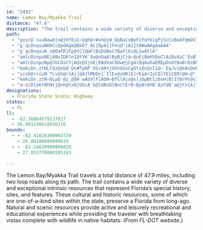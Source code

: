 ```yaml
---
id: "2492"
name: Lemon Bay/Myakka Trail
distance: "47.6"
description: "The trail contains a wide variety of diverse and exceptional intrinsic resources that represent Florida’s special history, sites, and features."
path:
  - "gvvcD`svuNaw@|o@}HfEuI~Dqh@~Wuh@jW_DpBaCxBeFzFqYb]gPjScCxBoAf@mDV}t@AmAHsCj@_DxAibAto@i@?u@UuAvEy@~AaB|BkD|CoH|E"
  - "g`qcDnqsuNHbCc@pdAgk@QeD?_AL{BpA{]hVu@^iAJ}tAWwAKgAaAAA"
  - "g`qcDnqsuN_n@OaFR}Fp@{Cl@mFlBsDdBoCfBoFlEc@L}wAtlA"
  - "amlcDzopuNEjABxIDR?nIQtVK`Go@nDaAlByBjC}A~@uEjBeKhDoClAiBvAsC`EoBlBuBdAy@RyAVuAJgyAa@"
  - "amlcDzopuNp@JbCDxCYjA@z@IjGE|EWdVaCbDw@jCgAlBqAxDaEREpDsDtBaBrDsBhGeC`@[td@gQtJkD|N}FNDPIp[oL~[aMpCmA~AyAf@s@V_@d@gBtMar@`AgDjA_Cn@y@rC{BjB_AhCm@vCW|y@Jl@OvvAh@jBSjCcA|n@w\\pAgA`DsE`{A}`CvBgCzBeBlSwMvBkB~LqOj]oe@Xg@"
  - "kmkcDn_ztNLtQz@xb@`@vWTpHP`XGrAAtjGOnGUxCgGti@c@zIi@~`EqJvi@eAxDwElN_BnFSxB"
  - "icxbDrccuN`TLvGh@r{Aj]dAJlMbDn]`IlEv@zHR|E]rEaArIyCQ[YE}CERr@H~@"
  - "kmkcDn_ztN~DLpD`@z_@dH`wAbVlFlAbH~BfClAjo@x[jDpBtIzDxH|B|IfBrHt@vINpgBZrH?|DJjK`AjDp@bIxBtHdDrIbFtiE~xCRXJz@g@vAqJjT"
  - "a~zcDlektNhNtj@nh@txB|UbcA`b@ldBvDlNnCtErB~BpBrAhB`AzFdB`a@jFx{A|TbHz@nTfDjHv@brAjSnHbB~\\vMhAp@jDxAxEjAjCNrWB~BFpAVtAd@lBfAtAzAzA~C^vA^fE"
designations:
  - Florida State Scenic Highway
states:
  - FL
ll:
  - -82.36864579137017
  - 26.991246618936316
bounds:
  - - -82.41026300003739
    - 26.80100099989619
  - - -82.14630900006028
    - 27.053770000285283

---
```


The Lemon Bay/Myakka Trail travels a total distance of 47.9 miles, including two loop roads along its path. The trail contains a wide variety of diverse and exceptional intrinsic resources that represent Florida’s special history, sites, and features. These cultural and historic resources, some of which are one-of-a-kind sites within the state, preserve a Florida from long-ago. Natural and scenic resources provide active and leisurely recreational and educational experiences while providing the traveler with breathtaking vistas complete with wildlife in native habitats. _(From FL-DOT website.)_
